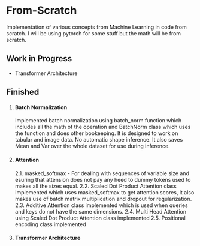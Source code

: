 # From-Scratch
Implementation of various concepts from Machine Learning in code from scratch. I will be using pytorch for some stuff but the math will be from scratch.

## Work in Progress
* Transformer Architecture 

## Finished
1. #### Batch Normalization 
    implemented batch normalization using batch_norm function which includes all the math of the operation and BatchNorm class which uses the function and does other bookeeping. It is designed to work on tabular and image data. No automatic shape inference. It also saves Mean and Var over the whole dataset for use during inference.
2. #### Attention
   2.1. masked_softmax - For dealing with sequences of variable size and esuring that attension does not pay any heed to dummy tokens used to makes all the sizes equal. 
   2.2. Scaled Dot Product Attention class implemented which uses masked_softmax to get attention scores, it also makes use of batch matrix multiplication and dropout for regularization.
   2.3. Additive Attention class implemented which is used when queries and keys do not have the same dimensions.
   2.4. Multi Head Attention using Scaled Dot Product Attention class implemented
   2.5. Positional encoding class implemented
3. #### Transformer Architecture



